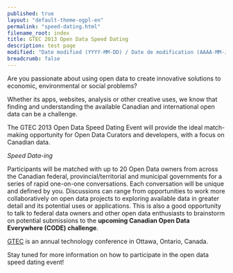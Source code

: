 ```yaml
---
published: true
layout: "default-theme-ogpl-en"
permalink: "speed-dating.html"
filename_root: index
title: GTEC 2013 Open Data Speed Dating
description: test page
modified: "Date modified (YYYY-MM-DD) / Date de modification (AAAA-MM-JJ)"
breadcrumb: false
---
```


Are you passionate about using open data to create innovative solutions to economic, environmental or social problems?

Whether its apps, websites, analysis or other creative uses, we know that finding and understanding the available Canadian and international open data can be a challenge.

The GTEC 2013 Open Data Speed Dating Event will provide the ideal match-making opportunity for Open Data Curators and developers, with a focus on Canadian data. 

*Speed Data-ing*

Participants will be matched with up to 20 Open Data owners from across the Canadian federal, provincial/territorial and municipal governments for a series of rapid one-on-one conversations. Each conversation will be unique and defined by you. Discussions can range from opportunities to work more collaboratively on open data projects to exploring available data in greater detail and its potential uses or applications. This is also a good opportunity to talk to federal data owners and other open data enthusiasts to brainstorm on potential submissions to the **upcoming Canadian Open Data Everywhere (CODE) challenge**.

[GTEC](http://www.gtec.ca/) is an annual technology conference in Ottawa, Ontario, Canada.

Stay tuned for more information on how to participate in the open data speed dating event!